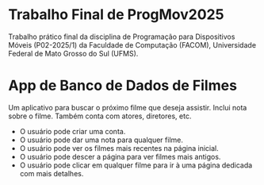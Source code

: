 # Trabalho Final de ProgMov2025
Trabalho prático final da disciplina de Programação para Dispositivos Móveis (P02-2025/1) da Faculdade de Computação (FACOM), Universidade Federal de Mato Grosso do Sul (UFMS).

# App de Banco de Dados de Filmes
Um aplicativo para buscar o próximo filme que deseja assistir. Inclui nota sobre o filme. Também conta com atores, diretores, etc.
	
- O usuário pode criar uma conta.
- O usuário pode dar uma nota para qualquer filme.
- O usuário pode ver os filmes mais recentes na página inicial.
- O usuário pode descer a página para ver filmes mais antigos.
- O usuário pode clicar em qualquer filme para ir à uma página dedicada com mais detalhes.
